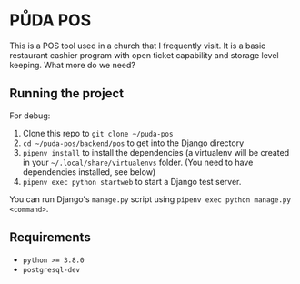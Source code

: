 # PŮDA POS

This is a POS tool used in a church that I frequently visit. It is a basic
restaurant cashier program with open ticket capability and storage level
keeping. What more do we need?

## Running the project

For debug:
1. Clone this repo to `git clone ~/puda-pos`
1. `cd ~/puda-pos/backend/pos` to get into the Django directory
1. `pipenv install` to install the dependencies (a virtualenv will be created
in your `~/.local/share/virtualenvs` folder. (You need to have dependencies
installed, see below)
1. `pipenv exec python startweb` to start a Django test server.

You can run Django's `manage.py` script using `pipenv exec python manage.py <command>`.

## Requirements
- `python >= 3.8.0`
- `postgresql-dev`
